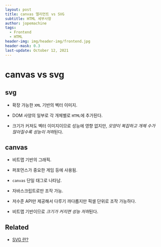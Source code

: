 ```yaml
---
layout: post
title: canvas 엘리먼트 vs SVG
subtitle: HTML 세부사항
author: jopemachine
tags:
  - Frontend
  - HTML
header-img: img/header-img/frontend.jpg
header-mask: 0.3
last-update: October 12, 2021
---
```


# canvas vs svg

## svg

- 확장 가능한 `XML` 기반의 벡터 이미지.

- DOM 사양의 일부로 각 개체별로 `HTML`에 추가된다.

- 크기가 커져도 벡터 이미지이므로 성능에 영향 없지만, *모양이 복잡하고 개체 수가 많아질수록 성능이 저하*된다.

## canvas

- 비트맵 기반의 그래픽.

- 퍼포먼스가 중요한 게임 등에 사용됨.

- `canvas` 단일 태그로 나타남.

- 자바스크립트로만 조작 가능.

- 저수준 API만 제공해서 다루기 까다롭지만 픽셀 단위로 조작 가능하다.

- 비트맵 기반이므로 *크기가 커지면 성능 저하*된다.

## Related

- [SVG 란?](https://www.youtube.com/watch?v=knwej7J-bpU)